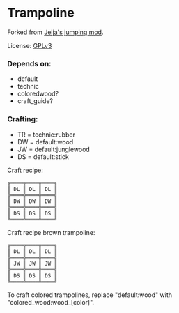# Trampoline

Forked from [Jeija's jumping mod](https://forum.minetest.net/viewtopic.php?t=2957).

License: [GPLv3](LICENSE.txt)


### Depends on:
* default
* technic
* coloredwood?
* craft_guide?


### Crafting:
* TR = technic:rubber
* DW = default:wood
* JW = default:junglewood
* DS = default:stick


Craft recipe:

    ╔════╦════╦════╗
    ║ DL ║ DL ║ DL ║
    ╠════╬════╬════╣
    ║ DW ║ DW ║ DW ║
    ╠════╬════╬════╣
    ║ DS ║ DS ║ DS ║
    ╚════╩════╩════╝


Craft recipe brown trampoline:

    ╔════╦════╦════╗
    ║ DL ║ DL ║ DL ║
    ╠════╬════╬════╣
    ║ JW ║ JW ║ JW ║
    ╠════╬════╬════╣
    ║ DS ║ DS ║ DS ║
    ╚════╩════╩════╝


To craft colored trampolines, replace "default:wood" with "colored_wood:wood_[color]".
